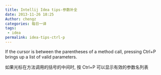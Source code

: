 ```yaml
---
title: Intellij Idea tips-参数补全
date: 2013-11-26 18:25
Author: chengz
categories: 每日一译
tags:
 - idea
permalink: idea-tips-ctrl-p
---
```


If the cursor is between the parentheses of a method call, pressing
Ctrl+P brings up a list of valid parameters.

如果光标在方法调用的括号的中间时, 按 Ctrl+P 可以显示有效的参数名列表
